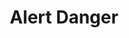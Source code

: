 ---
title: Alert Danger
category: Application
paid: false
isActive: true
ltr: {"preview":"function App() {\n  return /*#__PURE__*/React.createElement(\"div\", {\n    className: \"mt-12 mx-4 px-4 rounded-md border-l-4 border-red-500 bg-red-50 md:max-w-2xl md:mx-auto md:px-8\"\n  }, /*#__PURE__*/React.createElement(\"div\", {\n    className: \"flex justify-between py-3\"\n  }, /*#__PURE__*/React.createElement(\"div\", {\n    className: \"flex\"\n  }, /*#__PURE__*/React.createElement(\"div\", null, /*#__PURE__*/React.createElement(\"svg\", {\n    xmlns: \"http://www.w3.org/2000/svg\",\n    className: \"h-6 w-6 text-red-500\",\n    viewBox: \"0 0 20 20\",\n    fill: \"currentColor\"\n  }, /*#__PURE__*/React.createElement(\"path\", {\n    fillRule: \"evenodd\",\n    d: \"M18 10a8 8 0 11-16 0 8 8 0 0116 0zm-7 4a1 1 0 11-2 0 1 1 0 012 0zm-1-9a1 1 0 00-1 1v4a1 1 0 102 0V6a1 1 0 00-1-1z\",\n    clipRule: \"evenodd\"\n  }))), /*#__PURE__*/React.createElement(\"div\", {\n    className: \"self-center ml-3\"\n  }, /*#__PURE__*/React.createElement(\"span\", {\n    className: \"text-red-600 font-semibold\"\n  }, \"Error\"), /*#__PURE__*/React.createElement(\"p\", {\n    className: \"text-red-600 mt-1\"\n  }, \"Sorry something wrong happened, please enter a correct email.\"))), /*#__PURE__*/React.createElement(\"button\", {\n    className: \"self-start text-red-500\"\n  }, /*#__PURE__*/React.createElement(\"svg\", {\n    xmlns: \"http://www.w3.org/2000/svg\",\n    className: \"h-5 w-5\",\n    viewBox: \"0 0 20 20\",\n    fill: \"currentColor\"\n  }, /*#__PURE__*/React.createElement(\"path\", {\n    fillRule: \"evenodd\",\n    d: \"M4.293 4.293a1 1 0 011.414 0L10 8.586l4.293-4.293a1 1 0 111.414 1.414L11.414 10l4.293 4.293a1 1 0 01-1.414 1.414L10 11.414l-4.293 4.293a1 1 0 01-1.414-1.414L8.586 10 4.293 5.707a1 1 0 010-1.414z\",\n    clipRule: \"evenodd\"\n  })))));\n}","vue":{"vueTail":[{"code":"<template>\n  <div class=\"mt-12 mx-4 px-4 rounded-md border-l-4 border-red-500 bg-red-50 md:max-w-2xl md:mx-auto\">\n    <div class=\"flex justify-between py-3\">\n      <div class=\"flex\">\n        <div>\n          <svg xmlns=\"http://www.w3.org/2000/svg\" class=\"h-6 w-6 text-red-500\" viewBox=\"0 0 20 20\"\n            fill=\"currentColor\">\n            <path fillRule=\"evenodd\"\n              d=\"M18 10a8 8 0 11-16 0 8 8 0 0116 0zm-7 4a1 1 0 11-2 0 1 1 0 012 0zm-1-9a1 1 0 00-1 1v4a1 1 0 102 0V6a1 1 0 00-1-1z\"\n              clipRule=\"evenodd\" />\n          </svg>\n        </div>\n        <div class=\"self-center ml-3\">\n          <span class=\"text-red-600 font-semibold\">\n            Error\n          </span>\n          <p class=\"text-red-600 mt-1\">\n            Sorry something wrong happened, please enter a correct email.\n          </p>\n        </div>\n      </div>\n      <button class=\"self-start text-red-500\">\n        <svg xmlns=\"http://www.w3.org/2000/svg\" class=\"h-5 w-5\" viewBox=\"0 0 20 20\" fill=\"currentColor\">\n          <path fillRule=\"evenodd\"\n            d=\"M4.293 4.293a1 1 0 011.414 0L10 8.586l4.293-4.293a1 1 0 111.414 1.414L11.414 10l4.293 4.293a1 1 0 01-1.414 1.414L10 11.414l-4.293 4.293a1 1 0 01-1.414-1.414L8.586 10 4.293 5.707a1 1 0 010-1.414z\"\n            clipRule=\"evenodd\" />\n        </svg>\n      </button>\n    </div>\n  </div>\n</template>","label":"App.vue"}],"vueCss":[{"label":"App.vue","code":"<template>\n  <div class=\"alert-error\">\n    <div class=\"alert-error-container\">\n      <div class=\"alert-details\">\n        <div class=\"alert-icon\">\n          <svg xmlns=\"http://www.w3.org/2000/svg\" viewBox=\"0 0 20 20\" fill=\"currentColor\">\n            <path fillRule=\"evenodd\"\n              d=\"M18 10a8 8 0 11-16 0 8 8 0 0116 0zm-7 4a1 1 0 11-2 0 1 1 0 012 0zm-1-9a1 1 0 00-1 1v4a1 1 0 102 0V6a1 1 0 00-1-1z\"\n              clipRule=\"evenodd\" />\n          </svg>\n        </div>\n        <div class=\"details\">\n          <span class=\"lable\">\n            Error\n          </span>\n          <p>\n            Sorry something wrong happened, please enter a correct email.\n          </p>\n        </div>\n      </div>\n      <button class=\"hide-btn\">\n        <svg xmlns=\"http://www.w3.org/2000/svg\" viewBox=\"0 0 20 20\" fill=\"currentColor\">\n          <path fillRule=\"evenodd\"\n            d=\"M4.293 4.293a1 1 0 011.414 0L10 8.586l4.293-4.293a1 1 0 111.414 1.414L11.414 10l4.293 4.293a1 1 0 01-1.414 1.414L10 11.414l-4.293 4.293a1 1 0 01-1.414-1.414L8.586 10 4.293 5.707a1 1 0 010-1.414z\"\n            clipRule=\"evenodd\" />\n        </svg>\n      </button>\n    </div>\n  </div>\n</template>"},{"label":"style.css","code":".alert-error {\n  margin: 3rem 1rem 0px 1rem;\n  padding: 0px 1rem 0px 1rem;\n  border-radius: 0.375rem;\n  border-left: solid 4px #ef4444;\n  background-color: #fef2f2;\n}\n\n@media (min-width: 768px) {\n  .alert-error {\n    max-width: 42rem;\n    margin-left: auto;\n    margin-right: auto;\n  }\n}\n\n.alert-error .alert-error-container {\n  display: flex;\n  justify-content: space-between;\n  padding: 0.75rem 0px 0.75rem 0px;\n}\n\n.alert-error .alert-error-container .alert-details {\n  display: flex;\n}\n\n.alert-error .alert-error-container .alert-details .alert-icon svg {\n  width: 1.5rem;\n  height: 1.5rem;\n  color: #ef4444;\n}\n\n.alert-error .alert-error-container .alert-details .details {\n  align-self: center;\n  margin-left: 0.75rem;\n}\n\n.alert-error .alert-error-container .alert-details .details .lable {\n  color: #dc2626;\n  font-weight: 600;\n}\n\n.alert-error .alert-error-container .alert-details .details p {\n  margin-top: 0.25rem;\n  color: #dc2626;\n}\n\n.alert-error .alert-error-container .hide-btn {\n  align-self: flex-start;\n  color: #ef4444;\n}\n\n.alert-error .alert-error-container .hide-btn svg {\n  width: 1.25rem;\n  height: 1.25rem;\n}"}]},"react":{"jsxCss":[{"code":"export default () => {\n    return (\n        <div className=\"alert-error\">\n            <div className=\"alert-error-container\">\n                <div className=\"alert-details\">\n                    <div className=\"alert-icon\">\n                        <svg xmlns=\"http://www.w3.org/2000/svg\" viewBox=\"0 0 20 20\" fill=\"currentColor\">\n                            <path fillRule=\"evenodd\" d=\"M18 10a8 8 0 11-16 0 8 8 0 0116 0zm-7 4a1 1 0 11-2 0 1 1 0 012 0zm-1-9a1 1 0 00-1 1v4a1 1 0 102 0V6a1 1 0 00-1-1z\" clipRule=\"evenodd\" />\n                        </svg>\n                    </div>\n                    <div className=\"details\">\n                        <span className=\"lable\">\n                            Error\n                        </span>\n                        <p>\n                            Sorry something wrong happened, please enter a correct email.\n                        </p>\n                    </div>\n                </div>\n                <button className=\"hide-btn\">\n                    <svg xmlns=\"http://www.w3.org/2000/svg\" viewBox=\"0 0 20 20\" fill=\"currentColor\">\n                        <path fillRule=\"evenodd\" d=\"M4.293 4.293a1 1 0 011.414 0L10 8.586l4.293-4.293a1 1 0 111.414 1.414L11.414 10l4.293 4.293a1 1 0 01-1.414 1.414L10 11.414l-4.293 4.293a1 1 0 01-1.414-1.414L8.586 10 4.293 5.707a1 1 0 010-1.414z\" clipRule=\"evenodd\" />\n                    </svg>\n                </button>\n            </div>\n        </div>\n    )\n}\n","label":"App.jsx"},{"code":".alert-error {\n  margin: 3rem 1rem 0px 1rem;\n  padding: 0px 1rem 0px 1rem;\n  border-radius: 0.375rem;\n  border-left: solid 4px #ef4444;\n  background-color: #fef2f2;\n}\n@media (min-width: 768px) {\n  .alert-error {\n    max-width: 42rem;\n    margin-left: auto;\n    margin-right: auto;\n  }\n}\n.alert-error .alert-error-container {\n  display: flex;\n  justify-content: space-between;\n  padding: 0.75rem 0px 0.75rem 0px;\n}\n.alert-error .alert-error-container .alert-details {\n  display: flex;\n}\n.alert-error .alert-error-container .alert-details .alert-icon svg {\n  width: 1.5rem;\n  height: 1.5rem;\n  color: #ef4444;\n}\n.alert-error .alert-error-container .alert-details .details {\n  align-self: center;\n  margin-left: 0.75rem;\n}\n.alert-error .alert-error-container .alert-details .details .lable {\n  color: #dc2626;\n  font-weight: 600;\n}\n.alert-error .alert-error-container .alert-details .details p {\n  margin-top: 0.25rem;\n  color: #dc2626;\n}\n.alert-error .alert-error-container .hide-btn {\n  align-self: flex-start;\n  color: #ef4444;\n}\n.alert-error .alert-error-container .hide-btn svg {\n  width: 1.25rem;\n  height: 1.25rem;\n}\n","label":"style.css"}],"jsxTail":[{"label":"App.jsx","code":"export default () => {\n    return (\n        <div className=\"mt-12 mx-4 px-4 rounded-md border-l-4 border-red-500 bg-red-50 md:max-w-2xl md:mx-auto md:px-8\">\n            <div className=\"flex justify-between py-3\">\n                <div className=\"flex\">\n                    <div>\n                        <svg xmlns=\"http://www.w3.org/2000/svg\" className=\"h-6 w-6 text-red-500\" viewBox=\"0 0 20 20\" fill=\"currentColor\">\n                            <path fillRule=\"evenodd\" d=\"M18 10a8 8 0 11-16 0 8 8 0 0116 0zm-7 4a1 1 0 11-2 0 1 1 0 012 0zm-1-9a1 1 0 00-1 1v4a1 1 0 102 0V6a1 1 0 00-1-1z\" clipRule=\"evenodd\" />\n                        </svg>\n                    </div>\n                    <div className=\"self-center ml-3\">\n                        <span className=\"text-red-600 font-semibold\">\n                            Error\n                        </span>\n                        <p className=\"text-red-600 mt-1\">\n                            Sorry something wrong happened, please enter a correct email.\n                        </p>\n                    </div>\n                </div>\n                <button className=\"self-start text-red-500\">\n                    <svg xmlns=\"http://www.w3.org/2000/svg\" className=\"h-5 w-5\" viewBox=\"0 0 20 20\" fill=\"currentColor\">\n                        <path fillRule=\"evenodd\" d=\"M4.293 4.293a1 1 0 011.414 0L10 8.586l4.293-4.293a1 1 0 111.414 1.414L11.414 10l4.293 4.293a1 1 0 01-1.414 1.414L10 11.414l-4.293 4.293a1 1 0 01-1.414-1.414L8.586 10 4.293 5.707a1 1 0 010-1.414z\" clipRule=\"evenodd\" />\n                    </svg>\n                </button>\n            </div>\n        </div>\n    )\n}"}]}}
rtl: {"vue":{"vueCss":[],"vueTail":[]},"preview":"function App() {\n  return /*#__PURE__*/React.createElement(\"div\", {\n    className: \"mt-12 mx-4 px-4 rounded-md border-l-4 border-red-500 bg-red-50 md:max-w-2xl md:mx-auto md:px-8\"\n  }, /*#__PURE__*/React.createElement(\"div\", {\n    className: \"flex justify-between py-3\"\n  }, /*#__PURE__*/React.createElement(\"div\", {\n    className: \"flex\"\n  }, /*#__PURE__*/React.createElement(\"div\", null, /*#__PURE__*/React.createElement(\"svg\", {\n    xmlns: \"http://www.w3.org/2000/svg\",\n    className: \"h-6 w-6 text-red-500\",\n    viewBox: \"0 0 20 20\",\n    fill: \"currentColor\"\n  }, /*#__PURE__*/React.createElement(\"path\", {\n    fillRule: \"evenodd\",\n    d: \"M18 10a8 8 0 11-16 0 8 8 0 0116 0zm-7 4a1 1 0 11-2 0 1 1 0 012 0zm-1-9a1 1 0 00-1 1v4a1 1 0 102 0V6a1 1 0 00-1-1z\",\n    clipRule: \"evenodd\"\n  }))), /*#__PURE__*/React.createElement(\"div\", {\n    className: \"self-center mr-3\"\n  }, /*#__PURE__*/React.createElement(\"span\", {\n    className: \"text-red-600 font-semibold\"\n  }, \"\\u062E\\u0637\\u0623\"), /*#__PURE__*/React.createElement(\"p\", {\n    className: \"text-red-600 mt-1\"\n  }, \"\\u0639\\u0630\\u0631\\u0627 \\u062D\\u062F\\u062B \\u062E\\u0637\\u0623 \\u0645\\u0627\\u060C \\u064A\\u0631\\u062C\\u0649 \\u0625\\u062F\\u062E\\u0627\\u0644 \\u0627\\u0644\\u0628\\u0631\\u064A\\u062F \\u0627\\u0644\\u0625\\u0644\\u0643\\u062A\\u0631\\u0648\\u0646\\u064A \\u0627\\u0644\\u0635\\u062D\\u064A\\u062D.\"))), /*#__PURE__*/React.createElement(\"button\", {\n    className: \"self-start text-red-500\"\n  }, /*#__PURE__*/React.createElement(\"svg\", {\n    xmlns: \"http://www.w3.org/2000/svg\",\n    className: \"h-5 w-5\",\n    viewBox: \"0 0 20 20\",\n    fill: \"currentColor\"\n  }, /*#__PURE__*/React.createElement(\"path\", {\n    fillRule: \"evenodd\",\n    d: \"M4.293 4.293a1 1 0 011.414 0L10 8.586l4.293-4.293a1 1 0 111.414 1.414L11.414 10l4.293 4.293a1 1 0 01-1.414 1.414L10 11.414l-4.293 4.293a1 1 0 01-1.414-1.414L8.586 10 4.293 5.707a1 1 0 010-1.414z\",\n    clipRule: \"evenodd\"\n  })))));\n}","react":{"jsxTail":[{"label":"App.jsx","code":"export default () => {\n    return (\n        <div className=\"mt-12 mx-4 px-4 rounded-md border-l-4 border-red-500 bg-red-50 md:max-w-2xl md:mx-auto md:px-8\">\n            <div className=\"flex justify-between py-3\">\n                <div className=\"flex\">\n                    <div>\n                        <svg xmlns=\"http://www.w3.org/2000/svg\" className=\"h-6 w-6 text-red-500\" viewBox=\"0 0 20 20\" fill=\"currentColor\">\n                            <path fillRule=\"evenodd\" d=\"M18 10a8 8 0 11-16 0 8 8 0 0116 0zm-7 4a1 1 0 11-2 0 1 1 0 012 0zm-1-9a1 1 0 00-1 1v4a1 1 0 102 0V6a1 1 0 00-1-1z\" clipRule=\"evenodd\" />\n                        </svg>\n                    </div>\n                    <div className=\"self-center mr-3\">\n                        <span className=\"text-red-600 font-semibold\">\n                            خطأ\n                        </span>\n                        <p className=\"text-red-600 mt-1\">\n                            عذرا حدث خطأ ما، يرجى إدخال البريد الإلكتروني الصحيح.\n                        </p>\n                    </div>\n                </div>\n                <button className=\"self-start text-red-500\">\n                    <svg xmlns=\"http://www.w3.org/2000/svg\" className=\"h-5 w-5\" viewBox=\"0 0 20 20\" fill=\"currentColor\">\n                        <path fillRule=\"evenodd\" d=\"M4.293 4.293a1 1 0 011.414 0L10 8.586l4.293-4.293a1 1 0 111.414 1.414L11.414 10l4.293 4.293a1 1 0 01-1.414 1.414L10 11.414l-4.293 4.293a1 1 0 01-1.414-1.414L8.586 10 4.293 5.707a1 1 0 010-1.414z\" clipRule=\"evenodd\" />\n                    </svg>\n                </button>\n            </div>\n        </div>\n    )\n}\n"}],"jsxCss":[{"code":"export default () => {\n    return (\n        <div className=\"alert-error\">\n            <div className=\"alert-error-container\">\n                <div className=\"alert-details\">\n                    <div className=\"alert-icon\">\n                        <svg xmlns=\"http://www.w3.org/2000/svg\" viewBox=\"0 0 20 20\" fill=\"currentColor\">\n                            <path fillRule=\"evenodd\" d=\"M18 10a8 8 0 11-16 0 8 8 0 0116 0zm-7 4a1 1 0 11-2 0 1 1 0 012 0zm-1-9a1 1 0 00-1 1v4a1 1 0 102 0V6a1 1 0 00-1-1z\" clipRule=\"evenodd\" />\n                        </svg>\n                    </div>\n                    <div className=\"details\">\n                        <span className=\"lable\">\n                            خطأ\n                        </span>\n                        <p>\n                            عذرا حدث خطأ ما، يرجى إدخال البريد الإلكتروني الصحيح.\n                        </p>\n                    </div>\n                </div>\n                <button className=\"hide-btn\">\n                    <svg xmlns=\"http://www.w3.org/2000/svg\" viewBox=\"0 0 20 20\" fill=\"currentColor\">\n                        <path fillRule=\"evenodd\" d=\"M4.293 4.293a1 1 0 011.414 0L10 8.586l4.293-4.293a1 1 0 111.414 1.414L11.414 10l4.293 4.293a1 1 0 01-1.414 1.414L10 11.414l-4.293 4.293a1 1 0 01-1.414-1.414L8.586 10 4.293 5.707a1 1 0 010-1.414z\" clipRule=\"evenodd\" />\n                    </svg>\n                </button>\n            </div>\n        </div>\n    )\n}","label":"App.jsx"},{"code":".alert-error {\n  margin: 3rem 1rem 0px 1rem;\n  padding: 0px 1rem 0px 1rem;\n  border-radius: 0.375rem;\n  border-right: solid 4px #ef4444;\n  background-color: #fef2f2;\n}\n@media (min-width: 768px) {\n  .alert-error {\n    max-width: 42rem;\n    margin-left: auto;\n    margin-right: auto;\n  }\n}\n.alert-error .alert-error-container {\n  display: flex;\n  justify-content: space-between;\n  padding: 0.75rem 0px 0.75rem 0px;\n}\n.alert-error .alert-error-container .alert-details {\n  display: flex;\n}\n.alert-error .alert-error-container .alert-details .alert-icon svg {\n  width: 1.5rem;\n  height: 1.5rem;\n  color: #ef4444;\n}\n.alert-error .alert-error-container .alert-details .details {\n  align-self: center;\n  margin-right: 0.75rem;\n}\n.alert-error .alert-error-container .alert-details .details .lable {\n  color: #dc2626;\n  font-weight: 600;\n}\n.alert-error .alert-error-container .alert-details .details p {\n  margin-top: 0.25rem;\n  color: #dc2626;\n}\n.alert-error .alert-error-container .hide-btn {\n  align-self: flex-start;\n  color: #ef4444;\n}\n.alert-error .alert-error-container .hide-btn svg {\n  width: 1.25rem;\n  height: 1.25rem;\n}","label":"style.css"}]}}
slug: /alerts
id: c3c76d1f-316a-4f21-b0b4-3d27dee362d8
created_at: 3
---